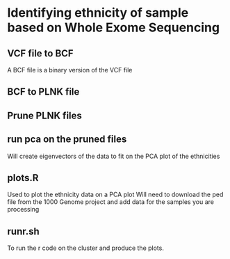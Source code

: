 # Identifying ethnicity of sample based on Whole Exome Sequencing 

## VCF file to BCF 
A BCF file is a binary version of the VCF file 

## BCF to PLNK file 

## Prune PLNK files

## run pca on the pruned files
Will create eigenvectors of the data to fit on the PCA plot of the ethnicities 

## plots.R 
Used to plot the ethnicity data on a PCA plot 
Will need to download the ped file from the 1000 Genome project and add data for the samples you are processing

## runr.sh 
To run the r code on the cluster and produce the plots.
